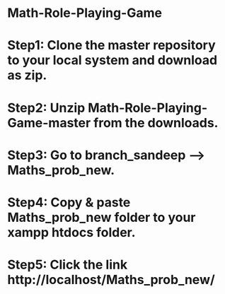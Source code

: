 # Math-Role-Playing-Game

# Step1: Clone the master repository to your local system and download as zip.

# Step2: Unzip Math-Role-Playing-Game-master from the downloads.

# Step3: Go to branch_sandeep --> Maths_prob_new.

# Step4: Copy & paste Maths_prob_new folder to your xampp htdocs folder.

# Step5: Click the link http://localhost/Maths_prob_new/
